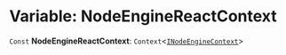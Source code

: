 # Variable: NodeEngineReactContext

`Const` **NodeEngineReactContext**: `Context`<[`INodeEngineContext`](/auto-docs/form-core/interfaces/INodeEngineContext.md)>
